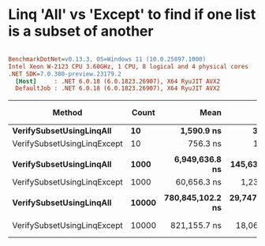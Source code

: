 # Linq 'All' vs 'Except' to find if one list is a subset of another

``` ini

BenchmarkDotNet=v0.13.3, OS=Windows 11 (10.0.25897.1000)
Intel Xeon W-2123 CPU 3.60GHz, 1 CPU, 8 logical and 4 physical cores
.NET SDK=7.0.300-preview.23179.2
  [Host]     : .NET 6.0.18 (6.0.1823.26907), X64 RyuJIT AVX2
  DefaultJob : .NET 6.0.18 (6.0.1823.26907), X64 RyuJIT AVX2


```
|                      Method | Count |             Mean |            Error |           StdDev |  Ratio | RatioSD |    Gen0 |    Gen1 |    Gen2 | Allocated | Alloc Ratio |
|---------------------------- |------ |-----------------:|-----------------:|-----------------:|-------:|--------:|--------:|--------:|--------:|----------:|------------:|
|    **VerifySubsetUsingLinqAll** |    **10** |       **1,590.9 ns** |         **35.77 ns** |        **102.06 ns** |   **2.19** |    **0.15** |  **0.3490** |       **-** |       **-** |    **1512 B** |        **2.95** |
| VerifySubsetUsingLinqExcept |    10 |         756.3 ns |         14.96 ns |         21.46 ns |   1.00 |    0.00 |  0.1183 |       - |       - |     512 B |        1.00 |
|                             |       |                  |                  |                  |        |         |         |         |         |           |             |
|    **VerifySubsetUsingLinqAll** |  **1000** |   **6,949,636.8 ns** |    **145,638.62 ns** |    **422,524.04 ns** | **114.94** |    **8.84** | **23.4375** |       **-** |       **-** |  **128236 B** |        **5.74** |
| VerifySubsetUsingLinqExcept |  1000 |      60,656.3 ns |      1,233.56 ns |      3,559.11 ns |   1.00 |    0.00 |  5.1270 |  0.2441 |       - |   22352 B |        1.00 |
|                             |       |                  |                  |                  |        |         |         |         |         |           |             |
|    **VerifySubsetUsingLinqAll** | **10000** | **780,845,102.2 ns** | **29,747,466.08 ns** | **83,903,255.87 ns** | **952.68** |  **108.55** |       **-** |       **-** |       **-** | **1280776 B** |        **6.33** |
| VerifySubsetUsingLinqExcept | 10000 |     821,155.7 ns |     18,060.12 ns |     52,107.57 ns |   1.00 |    0.00 | 49.8047 | 49.8047 | 49.8047 |  202369 B |        1.00 |
